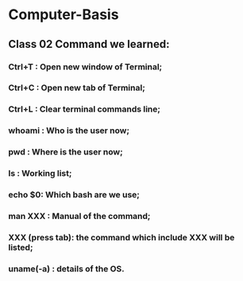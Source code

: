 # Computer-Basis
## Class 02 Command we learned:
### Ctrl+T : Open new window of Terminal;
### Ctrl+C : Open new tab of Terminal;
### Ctrl+L : Clear terminal commands line;
### whoami : Who is the user now;
### pwd : Where is the user now;
### ls : Working list;
### echo $0: Which bash are we use;
### man XXX : Manual of the command;
### XXX (press tab): the command which include XXX will be listed;
### uname(-a) : details of the OS.
